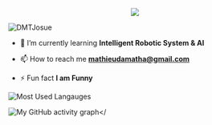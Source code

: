 
<p align="center">
<img src="https://readme-typing-svg.herokuapp.com?font=Fira+Code&center=true&vCenter=true&width=600&height=100&lines=Hi+%F0%9F%91%8B%2C+I'm+Josu%C3%A9+DA-MATHA!;A+learner+in+Intelligent+Robotic+System+%26+AI">
</p>



<p align="left"> <img src="https://komarev.com/ghpvc/?username=DMTJosue&label=Profile%20views&color=0e75b6&style=flat" alt="DMTJosue" /> </p>



- 🔭 I’m currently learning **Intelligent Robotic System & AI**

- 📫 How to reach me **mathieudamatha@gmail.com**

- ⚡ Fun fact **I am Funny**




![Most Used Langauges](https://github-readme-stats.vercel.app/api/top-langs?username=deltadmt&show_icons=true&locale=en&layout=compact&theme=tokyonight)

![My GitHub activity graph</](https://github-readme-activity-graph.vercel.app/graph?username=delatdmt&theme=github-compact&bg_color=000000)
